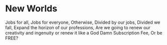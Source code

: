 # New Worlds
Jobs for all,
Jobs for everyone,
Otherwise,
Divided by our jobs,
Divided we fall,
Expand the horizon of our professions,
Are we going to renew our creativity and ingenuity or renew it like a God Damn Subscription Fee,
Or be FREE?
